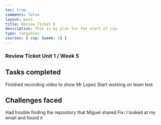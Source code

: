 ```yaml
---
toc: true
comments: false
layout: post
title: Review Ticket 5
description: This is my plan for the start of csp.
type: tangibles
courses: { csp: {week: 5} }
---
```



### Review Ticket Unit 1 / Week 5
## Tasks completed
Finished recording video to show Mr Lopez
Start working on team test 

## Challenges faced
Had trouble finding the repository that Miguel shared
Fix: I looked at my email and found it
